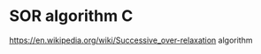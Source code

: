 SOR algorithm C
===============

https://en.wikipedia.org/wiki/Successive_over-relaxation algorithm

